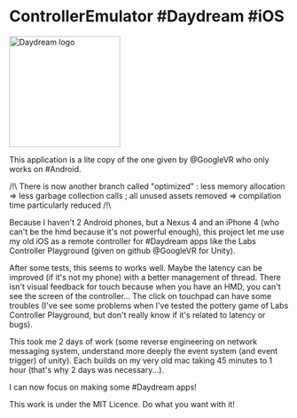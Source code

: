 # ControllerEmulator #Daydream #iOS

<img src="https://lh3.googleusercontent.com/Wk2fg-bOLQR4gROWP91gfXLKoAlFLsvSzgMoMOtgrNY_5zWIl-H1yxIJM6BcBO_kB7drbaPYhCivio5UmqGWFM4OEc0QuA=s688" alt="Daydream logo" width="200"/>

This application is a lite copy of the one given by @GoogleVR who only works on #Android.

/!\ There is now another branch called "optimized" : less memory allocation => less garbage collection calls ; all unused assets removed => compilation time particularly reduced /!\

Because I haven't 2 Android phones, but a Nexus 4 and an iPhone 4 (who can't be the hmd because it's not powerful enough), this project let me use my old iOS as a remote controller for #Daydream apps like the Labs Controller Playground (given on github @GoogleVR for Unity).

After some tests, this seems to works well. Maybe the latency can be improved (if it's not my phone) with a better management of thread. There isn't visual feedback for touch because when you have an HMD, you can't see the screen of the controller... The click on touchpad can have some troubles (I've see some problems when I've tested the pottery game of Labs Controller Playground, but don't really know if it's related to latency or bugs).

This took me 2 days of work (some reverse engineering on network messaging system, understand more deeply the event system (and event trigger) of unity). Each builds on my very old mac taking 45 minutes to 1 hour (that's why 2 days was necessary...).

I can now focus on making some #Daydream apps!

This work is under the MIT Licence. Do what you want with it!
